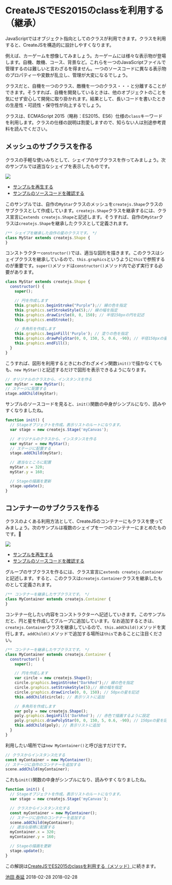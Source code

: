 # CreateJSでES2015のclassを利用する（継承）

JavaScriptではオブジェクト指向としてのクラスが利用できます。クラスを利用すると、CreateJSを構造的に設計しやすくなります。

例えば、カーゲームを想像してみましょう。カーゲームには様々な表示物が登場します。自機、敵機、コース、背景など。これらを一つのJavaScriptファイルで管理するのは難しいと言わざるを得ません。一つのソースコードに異なる表示物のプロパティーや変数が乱立し、管理が大変になるでしょう。

クラスだと、自機を一つのクラス、敵機を一つのクラス・・・と分離することができます。そうすれば、自機を開発しているときは、他のオブジェクトのことを気にせず安心して開発に取り掛かれます。結果として、長いコードを書いたときの生産性・可読性・保守性が向上するでしょう。

クラスは、ECMAScript 2015（略称：ES2015、ES6）仕様の`class`キーワードを利用します。クラスの仕様の説明は割愛しますので、知らない人は別途参考資料を読んでください。


## メッシュのサブクラスを作る

クラスの手軽な使いみちとして、シェイプのサブクラスを作ってみましょう。次のサンプルでは適当なシェイプを表示したものです。

![](../imgs/class_shape.png)

- [サンプルを再生する](https://ics-creative.github.io/tutorial-createjs/samples/class_shape.html)
- [サンプルのソースコードを確認する](../samples/class_shape.html)


このサンプルでは、自作の`MyStar`クラスのメッシュを`createjs.Shape`クラスのサブクラスとして作成しています。`createjs.Shape`クラスを継承するには、クラス宣言に`extends createjs.Shape`と記述します。そうすれば、自作の`MyStar`クラスは`createjs.Shape`を継承したクラスとして定義されます。

```js
/** シェイプを継承した自作の星のクラスです。 */
class MyStar extends createjs.Shape {
}
```

コンストラクター`constructor()`では、適当な図形を描きます。このクラスはシェイプクラスを継承しているので、`this.graphics`というように`this`で参照するのが重要です。`super()`メソッドは`constructor()`メソッド内で必ず実行する必要があります。


```js
class MyStar extends createjs.Shape {
  constructor() {
    super();

    // 円を作成します
    this.graphics.beginStroke("Purple");// 線の色を指定
    this.graphics.setStrokeStyle(5);// 線の幅を指定
    this.graphics.drawCircle(0, 0, 150); // 半径150pxの円を記述
    this.graphics.endStroke();

    // 多角形を作成します
    this.graphics.beginFill('Purple'); // 塗りの色を指定
    this.graphics.drawPolyStar(0, 0, 150, 5, 0.6, -90); // 半径150pxの星を記述
    this.graphics.endFill();
  }
}
```

こうすれば、図形を利用するときにわざわざメイン関数`init()`で描かなくてもも、`new MyStar()`と記述するだけで図形を表示できるようになります。



```js
// オリジナルのクラスから、インスタンスを作る
var myStar = new MyStar();
// ステージに配置する
stage.addChild(myStar);
```

サンプルのソースコードを見ると、`init()`関数の中身がシンプルになり、読みやすくなりましたね。

```js
function init() {
  // Stageオブジェクトを作成。表示リストのルートになります。
  var stage = new createjs.Stage('myCanvas');

  // オリジナルのクラスから、インスタンスを作る
  var myStar = new MyStar();
  // ステージに配置する
  stage.addChild(myStar);

  // 適当なところに配置
  myStar.x = 320;
  myStar.y = 160;

  // Stageの描画を更新
  stage.update();
}
```

## コンテナーのサブクラスを作る

クラスのよくある利用方法として、CreateJSのコンテナーにもクラスを使ってみましょう。次のサンプルは複数のシェイプを一つのコンテナーにまとめたものです。

![](../imgs/class_container.png)

- [サンプルを再生する](https://ics-creative.github.io/tutorial-createjs/samples/class_container.html)
- [サンプルのソースコードを確認する](../samples/class_container.html)


グループのサブクラスを作るには、クラス宣言に`extends createjs.Container`と記述します。すると、このクラスは`createjs.Container`クラスを継承したものとして定義されます。

```js
/** コンテナーを継承したサブクラスです。 */
class MyContainer extends createjs.Container {
}
```

コンテナー化したい内容をコンストラクターへ記述していきます。このサンプルだと、円と星を作成してグループに追加しています。なお追加するときは、`createjs.Container`クラスを継承しているので、`this.addChild()`メソッドを実行します。`addChild()`メソッドで追加する場所は`this`であることに注目ください。

```js
/** コンテナーを継承したサブクラスです。 */
class MyContainer extends createjs.Container {
  constructor() {
    super();

    // 円を作成します
    var circle = new createjs.Shape();
    circle.graphics.beginStroke("DarkRed");// 線の色を指定
    circle.graphics.setStrokeStyle(5);// 線の幅を指定
    circle.graphics.drawCircle(0, 0, 150); // 50pxの星を記述
    this.addChild(circle); // 表示リストに追加

    // 多角形を作成します
    var poly = new createjs.Shape();
    poly.graphics.beginFill('DarkRed'); // 赤色で描画するように設定
    poly.graphics.drawPolyStar(0, 0, 150, 5, 0.6, -90); // 150pxの星を記述
    this.addChild(poly); // 表示リストに追加
  }
}
```

利用したい場所では`new MyContainer()`と呼び出すだけです。

```js
// クラスからインスタンス化する
const myContainer = new MyContainer();
// ステージに自作のコンテナーを追加する
scene.addChild(myContainer);
```

これも`init()`関数の中身がシンプルになり、読みやすくなりましたね。

```js
function init() {
  // Stageオブジェクトを作成。表示リストのルートになります。
  var stage = new createjs.Stage('myCanvas');

  // クラスからインスタンス化する
  const myContainer = new MyContainer();
  // ステージに自作のコンテナーを追加する
  scene.addChild(myContainer);
  // 適当な座標に配置する
  myContainer.x = 320;
  myContainer.y = 160;

  // Stageの描画を更新
  stage.update();
}
```

この解説は[CreateJSでES2015のclassを利用する（メソッド）](class_method.md)に続きます。

<article-author>[池田 泰延](https://twitter.com/clockmaker)</article-author>
<article-date-published>2018-02-28</article-date-published>
<article-date-modified>2018-02-28</article-date-modified>
